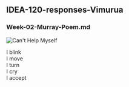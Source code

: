 ## IDEA-120-responses-Vimurua
### Week-02-Murray-Poem.md

![Can't Help Myself](https://www.youtube.com/watch?v=ZS4Bpr2BgnE)
  
I blink  
I move   
I turn   
I cry   
I accept
 
